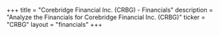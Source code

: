 +++
title = "Corebridge Financial Inc. (CRBG) - Financials"
description = "Analyze the Financials for Corebridge Financial Inc. (CRBG)"
ticker = "CRBG"
layout = "financials"
+++


